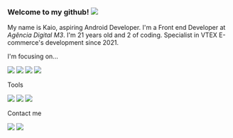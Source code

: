 ### Welcome to my github! <img src="https://img.icons8.com/emoji/48/000000/waving-hand-medium-skin-tone.png"/>

My name is Kaio, aspiring Android Developer. I'm a Front end Developer at *Agência Digital M3*. I'm 21 years old and 2 of coding. Specialist in VTEX E-commerce's development since 2021.

<p>I'm focusing on...</p>
<p>
     <img src="https://img.icons8.com/color-glass/48/000000/android-os.png"/>
     <img src="https://img.icons8.com/color/48/000000/kotlin.png"/>
     <img src="https://img.icons8.com/color/48/000000/java-coffee-cup-logo--v2.png"/>
     <img src="https://img.icons8.com/color/48/000000/mysql-logo.png"/>
</p>

<p>Tools</p>
<p>
    <img src="https://img.icons8.com/color/48/000000/git.png"/>
    <img src="https://img.icons8.com/color/48/000000/firebase.png"/>
    <img src="https://img.icons8.com/external-tal-revivo-color-tal-revivo/48/000000/external-postman-is-the-only-complete-api-development-environment-logo-color-tal-revivo.png"/>
</p>

<p>Contact me</p>
<p>
    <a target="blank_" href="https://www.linkedin.com/in/kaioribeiro/" target="_blank"><img src="https://img.icons8.com/color/48/000000/linkedin.png"/></a>
    <a href="mailto:ribeiro.kaio@outlook.com.br"><img src="https://img.icons8.com/fluency/48/000000/email-open.png"/></a>
</p>
